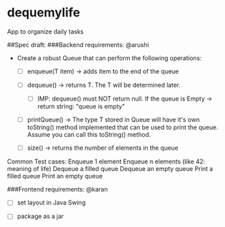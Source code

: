 # dequemylife
App to organize daily tasks

##Spec draft: 
###Backend requirements: @arushi
- Create a robust Queue that can perform the following operations: 
    - [ ] enqueue(T item) -> adds item to the end of the queue
    - [ ] dequeue() -> returns T. The T will be determined later.
        - [ ] IMP: dequeue() must NOT return null. If the queue is Empty -> return string: "queue is empty" 
    - [ ] printQueue() -> The type T stored in Queue will have it's own toString() method implemented that can be used to print the queue. Assume you can call this toString() method.
    - [ ] size() -> returns the number of elements in the queue


Common Test cases: 
Enqueue 1 element 
Enqueue n elements (like 42: meaning of life)
Dequeue a filled queue
Dequeue an empty queue
Print a filled queue
Print an empty queue

###Frontend requirements: @karan
- [ ] set layout in Java Swing

- [ ] package as a jar